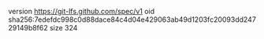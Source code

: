 version https://git-lfs.github.com/spec/v1
oid sha256:7edefdc998c0d88dace84c4d04e429063ab49d1203fc20093dd24729149b8f62
size 324
